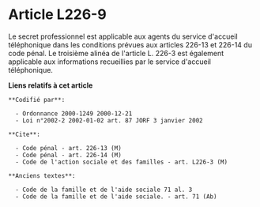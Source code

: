 # Article L226-9

Le secret professionnel est applicable aux agents du service d'accueil téléphonique dans les conditions prévues aux articles
226-13 et 226-14 du code pénal. Le troisième alinéa de l'article L. 226-3 est également applicable aux informations
recueillies par le service d'accueil téléphonique.

**Liens relatifs à cet article**

	**Codifié par**:

	  - Ordonnance 2000-1249 2000-12-21
	  - Loi n°2002-2 2002-01-02 art. 87 JORF 3 janvier 2002

	**Cite**:

	  - Code pénal - art. 226-13 (M)
	  - Code pénal - art. 226-14 (M)
	  - Code de l'action sociale et des familles - art. L226-3 (M)

	**Anciens textes**:

	  - Code de la famille et de l'aide sociale 71 al. 3
	  - Code de la famille et de l'aide sociale. - art. 71 (Ab)
